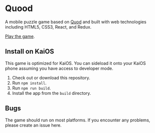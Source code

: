# Quood

A mobile puzzle game based on [Quod](https://en.wikipedia.org/wiki/Quod_(board_game))
and built with web technologies including HTML5, CSS3, React, and Redux.

[Play the game](https://quood.monometric.net/).

## Install on KaiOS

This game is optimized for KaiOS. You can sideload it onto your KaiOS phone assuming you have access to developer mode.

1. Check out or download this repository.
1. Run `npm install`.
1. Run `npm run build`.
1. Install the app from the `build` directory.

## Bugs

The game should run on most platforms. If you encounter any problems, please create an issue here.
